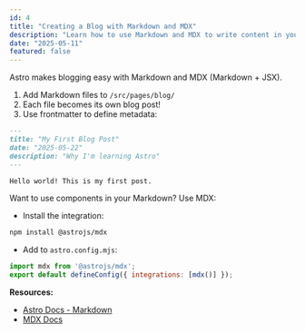 ```yaml
---
id: 4
title: "Creating a Blog with Markdown and MDX"
description: "Learn how to use Markdown and MDX to write content in your Astro blog."
date: "2025-05-11"
featured: false
---
```


Astro makes blogging easy with Markdown and MDX (Markdown + JSX). 

1. Add Markdown files to `/src/pages/blog/`
2. Each file becomes its own blog post!
3. Use frontmatter to define metadata:
```markdown
---
title: "My First Blog Post"
date: "2025-05-22"
description: "Why I'm learning Astro"
---

Hello world! This is my first post.
```

Want to use components in your Markdown? Use MDX:
- Install the integration:
```bash
npm install @astrojs/mdx
```
- Add to `astro.config.mjs`:
```js
import mdx from '@astrojs/mdx';
export default defineConfig({ integrations: [mdx()] });
```

**Resources:**
- [Astro Docs - Markdown](https://docs.astro.build/en/guides/markdown-content/)
- [MDX Docs](https://mdxjs.com/)